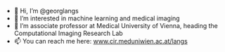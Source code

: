 - 👋 Hi, I’m @georglangs
- 👀 I’m interested in machine learning and medical imaging
- 🌱 I’m associate professor at Medical University of Vienna, heading the Computational Imaging Research Lab
- 📫 You can reach me here: www.cir.meduniwien.ac.at/langs

<!---
georglangs/georglangs is a ✨ special ✨ repository because its `README.md` (this file) appears on your GitHub profile.
You can click the Preview link to take a look at your changes.
--->
